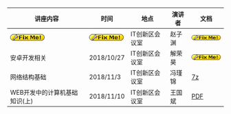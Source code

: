 | 讲座内容                      | 时间               | 地点           | 演讲者 | 文档                                                         |
| ----------------------------- | ------------------ | -------------- | ------ | ------------------------------------------------------------ |
| ![](img/fixme.gif)            | ![](img/fixme.gif) | IT创新区会议室 | 赵子渊 | ![](img/fixme.gif)                                           |
| 安卓开发相关                  | 2018/10/27         | IT创新区会议室 | 解荣昊 | ![](img/fixme.gif)                                           |
| 网络结构基础                  | 2018/11/3          | IT创新区会议室 | 冯瑾锦 | [7z](https://drive.google.com/open?id=1kJFVe0HAwBf1G78E4LZCpTGZ0552ZchA) |
| WEB开发中的计算机基础知识(上) | 2018/11/10         | IT创新区会议室 | 王国斌 | [PDF](https://drive.google.com/file/d/14pJYEO6gW2tVXEeFtxYipToxoOTjuxXo/view) |

